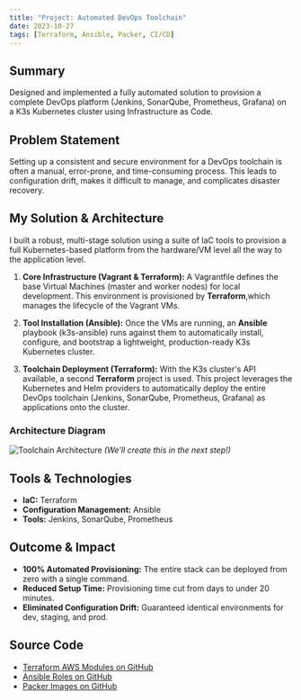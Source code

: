 ```yaml
---
title: "Project: Automated DevOps Toolchain"
date: 2023-10-27
tags: [Terraform, Ansible, Packer, CI/CD]
---
```


## Summary
Designed and implemented a fully automated solution to provision a complete DevOps platform (Jenkins, SonarQube, Prometheus, Grafana) on a K3s Kubernetes cluster using Infrastructure as Code.

## Problem Statement
Setting up a consistent and secure environment for a DevOps toolchain is often a manual, error-prone, and time-consuming process. This leads to configuration drift, makes it difficult to manage, and complicates disaster recovery.

## My Solution & Architecture
I built a robust, multi-stage solution using a suite of IaC tools to provision a full Kubernetes-based platform from the hardware/VM level all the way to the application level.

1.  **Core Infrastructure (Vagrant & Terraform):** A Vagrantfile defines the base Virtual Machines (master and worker nodes) for local development. This environment is provisioned by **Terraform**,which manages the lifecycle of the Vagrant VMs.
2.  **Tool Installation (Ansible):** Once the VMs are running, an **Ansible** playbook (k3s-ansible) runs against them to automatically install, configure, and bootstrap a lightweight, production-ready K3s Kubernetes cluster.

3.  **Toolchain Deployment (Terraform):** With the K3s cluster's API available, a second **Terraform** project is used. This project leverages the Kubernetes and Helm providers to automatically deploy the entire DevOps toolchain (Jenkins, SonarQube, Prometheus, Grafana) as applications onto the cluster.

### Architecture Diagram
![Toolchain Architecture](https://github.com/user-attachments/assets/1059a9dc-9ce4-4887-bfb5-b6e1e5b71058)
*(We'll create this in the next step!)*

## Tools & Technologies
*   **IaC:** Terraform
*   **Configuration Management:** Ansible
*   **Tools:** Jenkins, SonarQube, Prometheus

## Outcome & Impact
*   **100% Automated Provisioning:** The entire stack can be deployed from zero with a single command.
*   **Reduced Setup Time:** Provisioning time cut from days to under 20 minutes.
*   **Eliminated Configuration Drift:** Guaranteed identical environments for dev, staging, and prod.

## Source Code
*   [Terraform AWS Modules on GitHub](https://github.com/waruimoojin/terraform-aws-modules)
*   [Ansible Roles on GitHub](https://github.com/waruimoojin/ansible-roles)
*   [Packer Images on GitHub](https://github.com/waruimoojin/packer-images)
